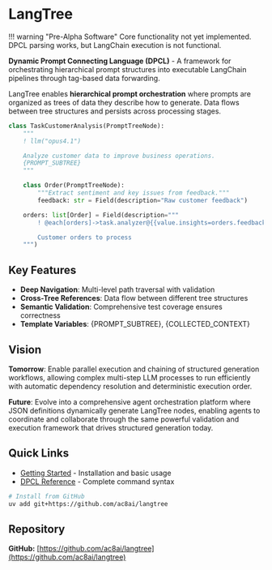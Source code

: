 # LangTree

!!! warning "Pre-Alpha Software"
    Core functionality not yet implemented. DPCL parsing works, but LangChain execution is not functional.

**Dynamic Prompt Connecting Language (DPCL)** - A framework for orchestrating hierarchical prompt structures into executable LangChain pipelines through tag-based data forwarding.

LangTree enables **hierarchical prompt orchestration** where prompts are organized as trees of data they describe how to generate. Data flows between tree structures and persists across processing stages.

```python
class TaskCustomerAnalysis(PromptTreeNode):
    """
    ! llm("opus4.1")

    Analyze customer data to improve business operations.
    {PROMPT_SUBTREE}
    """

    class Order(PromptTreeNode):
        """Extract sentiment and key issues from feedback."""
        feedback: str = Field(description="Raw customer feedback")

    orders: list[Order] = Field(description="""
        ! @each[orders]->task.analyzer@{{value.insights=orders.feedback}}

        Customer orders to process
    """)
```

## Key Features

- **Deep Navigation**: Multi-level path traversal with validation
- **Cross-Tree References**: Data flow between different tree structures
- **Semantic Validation**: Comprehensive test coverage ensures correctness
- **Template Variables**: {PROMPT_SUBTREE}, {COLLECTED_CONTEXT}

## Vision

**Tomorrow**: Enable parallel execution and chaining of structured generation workflows, allowing complex multi-step LLM processes to run efficiently with automatic dependency resolution and deterministic execution order.

**Future**: Evolve into a comprehensive agent orchestration platform where JSON definitions dynamically generate LangTree nodes, enabling agents to coordinate and collaborate through the same powerful validation and execution framework that drives structured generation today.

## Quick Links

- [Getting Started](getting-started.md) - Installation and basic usage
- [DPCL Reference](dpcl-reference.md) - Complete command syntax

```bash
# Install from GitHub
uv add git+https://github.com/ac8ai/langtree
```

## Repository

**GitHub:** [https://github.com/ac8ai/langtree](https://github.com/ac8ai/langtree)